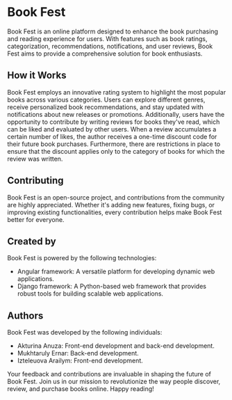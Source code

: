 # Book Fest

Book Fest is an online platform designed to enhance the book purchasing and reading experience for users. With features such as book ratings, categorization, recommendations, notifications, and user reviews, Book Fest aims to provide a comprehensive solution for book enthusiasts.

## How it Works

Book Fest employs an innovative rating system to highlight the most popular books across various categories. Users can explore different genres, receive personalized book recommendations, and stay updated with notifications about new releases or promotions. Additionally, users have the opportunity to contribute by writing reviews for books they've read, which can be liked and evaluated by other users. When a review accumulates a certain number of likes, the author receives a one-time discount code for their future book purchases. Furthermore, there are restrictions in place to ensure that the discount applies only to the category of books for which the review was written.

## Contributing

Book Fest is an open-source project, and contributions from the community are highly appreciated. Whether it's adding new features, fixing bugs, or improving existing functionalities, every contribution helps make Book Fest better for everyone.

## Created by

Book Fest is powered by the following technologies:

- Angular framework: A versatile platform for developing dynamic web applications.
- Django framework: A Python-based web framework that provides robust tools for building scalable web applications.

## Authors

Book Fest was developed by the following individuals:

- Akturina Anuza: Front-end development and back-end development.
- Mukhtaruly Ernar: Back-end development.
- Izteleuova Arailym: Front-end development.

Your feedback and contributions are invaluable in shaping the future of Book Fest. Join us in our mission to revolutionize the way people discover, review, and purchase books online. Happy reading!
